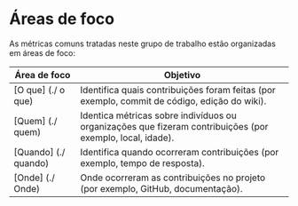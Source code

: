 # Áreas de foco

As métricas comuns tratadas neste grupo de trabalho estão organizadas em áreas de foco:

Área de foco | Objetivo
--- | ---
[O que] (./ o que) | Identifica quais contribuições foram feitas (por exemplo, commit de código, edição do wiki).
[Quem] (./ quem) | Identica métricas sobre indivíduos ou organizações que fizeram contribuições (por exemplo, local, idade).
[Quando] (./ quando) | Identifica quando ocorreram contribuições (por exemplo, tempo de resposta).
[Onde] (./ Onde) | Onde ocorreram as contribuições no projeto (por exemplo, GitHub, documentação).